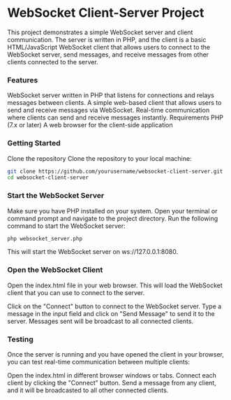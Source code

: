 # WebSocket Client-Server Project
This project demonstrates a simple WebSocket server and client communication. The server is written in PHP, and the client is a basic HTML/JavaScript WebSocket client that allows users to connect to the WebSocket server, send messages, and receive messages from other clients connected to the server.

### Features
WebSocket server written in PHP that listens for connections and relays messages between clients.
A simple web-based client that allows users to send and receive messages via WebSocket.
Real-time communication where clients can send and receive messages instantly.
Requirements
PHP (7.x or later)
A web browser for the client-side application
### Getting Started
Clone the repository
Clone the repository to your local machine:

```bash
git clone https://github.com/yourusername/websocket-client-server.git
cd websocket-client-server
```
### Start the WebSocket Server
Make sure you have PHP installed on your system. Open your terminal or command prompt and navigate to the project directory. Run the following command to start the WebSocket server:

```bash
php websocket_server.php
```
This will start the WebSocket server on ws://127.0.0.1:8080.
### Open the WebSocket Client
Open the index.html file in your web browser. This will load the WebSocket client that you can use to connect to the server.

Click on the "Connect" button to connect to the WebSocket server.
Type a message in the input field and click on "Send Message" to send it to the server.
Messages sent will be broadcast to all connected clients.
### Testing
Once the server is running and you have opened the client in your browser, you can test real-time communication between multiple clients:

Open the index.html in different browser windows or tabs.
Connect each client by clicking the "Connect" button.
Send a message from any client, and it will be broadcasted to all other connected clients.

